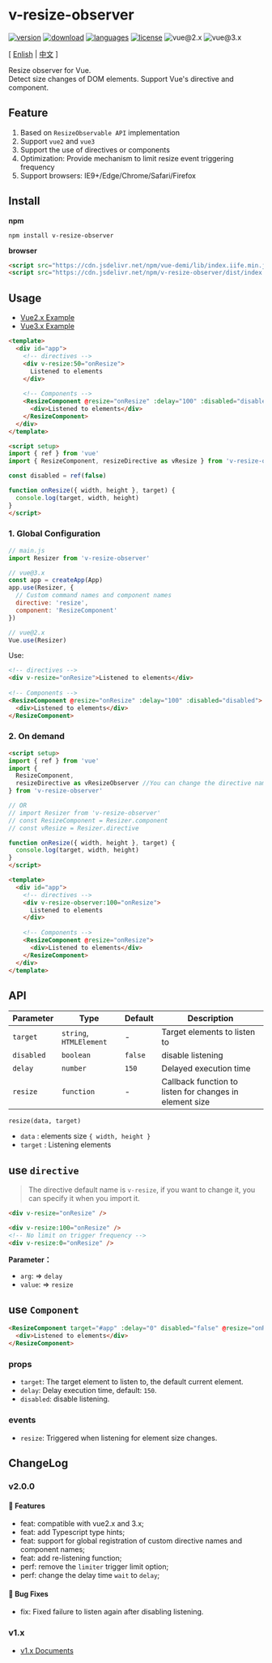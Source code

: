 # v-resize-observer

[![version](https://img.shields.io/npm/v/v-resize-observer?style=flat-square)](https://www.npmjs.com/package/v-resize-observer)
[![download](https://img.shields.io/npm/dm/v-resize-observer?style=flat-square)](https://www.npmjs.com/package/v-resize-observer)
[![languages](https://img.shields.io/github/languages/top/meqn/v-resize-observer?style=flat-square)](https://github.com/Meqn/v-resize-observer)
[![license](https://img.shields.io/npm/l/v-resize-observer?style=flat-square)](https://github.com/Meqn/v-resize-observer)
![vue@2.x](https://img.shields.io/badge/Vue-2.x-brightgreen?style=flat-square)
![vue@3.x](https://img.shields.io/badge/Vue-3.x-brightgreen?style=flat-square)



[ [Enlish](https://github.com/Meqn/v-resize-observer/blob/main/libs/README.zh_CN.md) | [中文](https://github.com/Meqn/v-resize-observer/blob/main/libs/README.zh_CN.md) ]



Resize observer for Vue.  
Detect size changes of DOM elements. Support Vue's directive and component.



## Feature
1. Based on `ResizeObservable API` implementation
2. Support `vue2` and `vue3`
3. Support the use of directives or components
4. Optimization: Provide mechanism to limit resize event triggering frequency
5. Support browsers: IE9+/Edge/Chrome/Safari/Firefox



## Install

**npm**
```
npm install v-resize-observer
```

**browser**
```html
<script src="https://cdn.jsdelivr.net/npm/vue-demi/lib/index.iife.min.js"></script>
<script src="https://cdn.jsdelivr.net/npm/v-resize-observer/dist/index.iife.js"></script>
```


## Usage

- [Vue2.x Example](https://github.com/Meqn/v-resize-observer/tree/main/examples/vue2)
- [Vue3.x Example](https://github.com/Meqn/v-resize-observer/tree/main/examples/vue3)

```html
<template>
  <div id="app">
    <!-- directives -->
    <div v-resize:50="onResize">
      Listened to elements
    </div>
    
    <!-- Components -->
    <ResizeComponent @resize="onResize" :delay="100" :disabled="disabled">
      <div>Listened to elements</div>
    </ResizeComponent>
  </div>
</template>

<script setup>
import { ref } from 'vue'
import { ResizeComponent, resizeDirective as vResize } from 'v-resize-observer'

const disabled = ref(false)

function onResize({ width, height }, target) {
  console.log(target, width, height)
}
</script>
```

### 1. Global Configuration
```js
// main.js
import Resizer from 'v-resize-observer'

// vue@3.x
const app = createApp(App)
app.use(Resizer, {
  // Custom command names and component names
  directive: 'resize',
  component: 'ResizeComponent'
})

// vue@2.x
Vue.use(Resizer)
```

Use:
```html
<!-- directives -->
<div v-resize="onResize">Listened to elements</div>
    
<!-- Components -->
<ResizeComponent @resize="onResize" :delay="100" :disabled="disabled">
  <div>Listened to elements</div>
</ResizeComponent>
```

### 2. On demand
```html
<script setup>
import { ref } from 'vue'
import {
  ResizeComponent,
  resizeDirective as vResizeObserver //You can change the directive name, the default: `v-resize, 
} from 'v-resize-observer'

// OR
// import Resizer from 'v-resize-observer'
// const ResizeComponent = Resizer.component
// const vResize = Resizer.directive

function onResize({ width, height }, target) {
  console.log(target, width, height)
}
</script>

<template>
  <div id="app">
    <!-- directives -->
    <div v-resize-observer:100="onResize">
      Listened to elements
    </div>
    
    <!-- Components -->
    <ResizeComponent @resize="onResize">
      <div>Listened to elements</div>
    </ResizeComponent>
  </div>
</template>
```


## API
| Parameter  | Type                    | Default | Description                                             |
| ---------- | ----------------------- | ------- | ------------------------------------------------------- |
| `target`   | `string`, `HTMLElement` | -       | Target elements to listen to                            |
| `disabled` | `boolean`               | `false` | disable listening                                       |
| `delay`    | `number`                | `150`   | Delayed execution time                                  |
| `resize`   | `function`              | -       | Callback function to listen for changes in element size |

`resize(data, target)`
- `data` : elements size `{ width, height }`
- `target` : Listening elements


## use `directive`

> The directive default name is `v-resize`, if you want to change it, you can specify it when you import it.


```html
<div v-resize="onResize" />

<div v-resize:100="onResize" />
<!-- No limit on trigger frequency -->
<div v-resize:0="onResize" />
```
**Parameter：**
- `arg`: => `delay`
- `value`: => `resize`


## use `Component`
```html
<ResizeComponent target="#app" :delay="0" disabled="false" @resize="onResize">
  <div>Listened to elements</div>
</ResizeComponent>
```
### props
- `target`: The target element to listen to, the default current element.
- `delay`: Delay execution time, default: `150`.
- `disabled`: disable listening.

### events
- `resize`: Triggered when listening for element size changes.



## ChangeLog

### v2.0.0
#### 🚀 Features
- feat: compatible with vue2.x and 3.x;
- feat: add Typescript type hints;
- feat: support for global registration of custom directive names and component names;
- feat: add re-listening function;
- perf: remove the `limiter` trigger limit option;
- perf: change the delay time `wait` to `delay`;

#### 🐞 Bug Fixes
- fix: Fixed failure to listen again after disabling listening.

### v1.x
- [v1.x Documents](https://meqn.github.io/v-resize-observer/)
